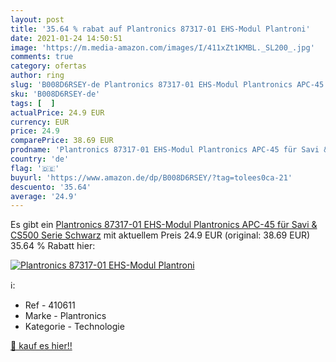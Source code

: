 ```yaml
---
layout: post
title: '35.64 % rabat auf Plantronics 87317-01 EHS-Modul Plantroni'
date: 2021-01-24 14:50:51
image: 'https://m.media-amazon.com/images/I/411xZt1KMBL._SL200_.jpg'
comments: true
category: ofertas
author: ring
slug: 'B008D6RSEY-de Plantronics 87317-01 EHS-Modul Plantronics APC-45 für Savi...'
sku: 'B008D6RSEY-de'
tags: [  ]
actualPrice: 24.9 EUR
currency: EUR
price: 24.9
comparePrice: 38.69 EUR
prodname: 'Plantronics 87317-01 EHS-Modul Plantronics APC-45 für Savi & CS500 Serie  Schwarz'
country: 'de'
flag: '🇩🇪'
buyurl: 'https://www.amazon.de/dp/B008D6RSEY/?tag=tolees0ca-21'
descuento: '35.64'
average: '24.9'
---
```


Es gibt ein [Plantronics 87317-01 EHS-Modul Plantronics APC-45 für Savi & CS500 Serie  Schwarz](https://www.amazon.de/dp/B008D6RSEY/?tag=tolees0ca-21) mit aktuellem Preis 24.9 EUR (original: 38.69 EUR) 35.64 % Rabatt hier:

[![Plantronics 87317-01 EHS-Modul Plantroni](https://m.media-amazon.com/images/I/411xZt1KMBL._SL200_.jpg)](https://www.amazon.de/dp/B008D6RSEY/?tag=tolees0ca-21)

ℹ️:

- Ref - 410611
- Marke - Plantronics
- Kategorie - Technologie

[🛒 kauf es hier!!](https://www.amazon.de/dp/B008D6RSEY/?tag=tolees0ca-21)
